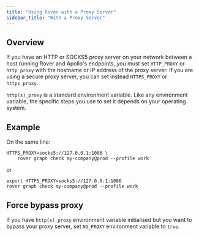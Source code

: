 ```yaml
---
title: "Using Rover with a Proxy Server"
sidebar_title: "With a Proxy Server"
---
```


## Overview

If you have an HTTP or SOCKS5 proxy server on your network between a host running Rover and Apollo's endpoints, you must set `HTTP_PROXY` or `http_proxy` with the hostname or IP address of the proxy server. If you are using a secure proxy server, you can set instead `HTTPS_PROXY` or `https_proxy`.

`http(s)_proxy` is a standard environment variable. Like any environment variable, the specific steps you use to set it depends on your operating system.

## Example

On the same line:
```shell
HTTPS_PROXY=socks5://127.0.0.1:1086 \
    rover graph check my-company@prod --profile work
```

or

```shell
export HTTPS_PROXY=socks5://127.0.0.1:1086 
rover graph check my-company@prod --profile work
```

## Force bypass proxy

If you have `http(s)_proxy` environment variable initialised but you want to bypass your proxy server, set `NO_PROXY` environment variable to `true`.